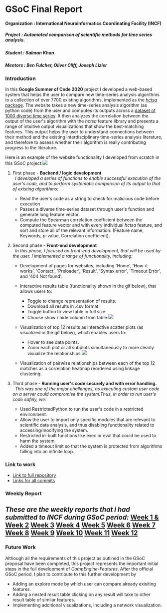 # GSoC Final Report
#### Organization : International Neuroinformatics Coordinating Facility (INCF)
##### Project      : Automated comparison of scientific methods for time series analysis.
##### Student      : Salman Khan
##### Mentors      : Ben Fulcher, Oliver Cliff, Joseph Lizier

### Introduction

In this **Google Summer of Code 2020** project I developed a web-based system that helps the user to compare new time-series analysis algorithms to a collection of over 7700 existing algorithms, implemented as the [_hctsa_ package](https://github.com/benfulcher/hctsa).
The website takes a new time-series analysis algorithm (as python code) from the user and computes its outputs across a [dataset of 1000 diverse time series](https://figshare.com/articles/1000_Empirical_Time_series/5436136).
It then analyzes the correlation between the output of the user's algorithm with the _hctsa_ feature library and presents a range of intuitive output visualizations that show the best-matching features.
This output helps the user to understand connections between their method and the existing interdisciplinary time-series analysis literature, and therefore to assess whether their algorithm is really contributing progress to the literature.

Here is an example of the website functionality I developed from scratch in this GSoC project:![](GIF-200821_144005.gif)

1. First phase - **Backend / logic development**  
&nbsp; _I developed a series of functions to enable successful execution of the user's code, and to perform systematic comparison of its output to that of existing algorithms:_  

   * Read the user's code as a string to check for malicious code before execution  
   * Passes a diverse time-series dataset through user's function and generate long feature vector.
   * Compute the Spearman correlation coefficient between the computed feature vector and with every individual _hctsa_ feature, and sort and store all of the relevant information: (Feature name, Keywords, _p_-value, Correlation coefficient).  

2. Second phase - **Front-end development**  
&nbsp; _In this phase, I focused on front-end development, that will be used by the user.
I implemented a range of functionality, including:_  
  

   * Development of pages for websites, including 'Home', 'How-it-works', 'Contact', 'Preloader', 'Result', 'Syntax error', 'Timeout Error', and '404 Not found'.  
   
   * Interactive results table (functionality shown in the gif below), that allows users to:  
      * Toggle to change representation of results.
      * Download all results in .csv format.
      * Toggle button to view table in full size.
      * Choose show / hide column from table:![](GIF-200822_154604[1].gif)  
      
   * Visualization of top 12 results as interactive scatter plots (as visualized in the gif below), which enables users to:  
      * Hover to see data points.
      * Zoom each plot or all subplots simultaneously to more clearly visualize the relationships.![](GIF-200822_154727[1].gif)  
   * Visualization of pairwise relationships between each of the top 12 matches as a correlation heatmap reordered using linkage clustering.  
   
3. Third phase - **Running user's code securely and with error handling.**  
&nbsp; _This was one of the major challenges, as executing custom user code on a server could compromise the system.Thus, in order to run user's code safely, we:_  
  
   * Used RestrictedPython to run the user's code in a restricted environment.
   * Allow the user to import only specific modules that are relevant to scientific data analysis, and thus disabling functionality related to accessing/modifying the system.
   * Restricted in-built functions like exec or eval that could be used to harm the system.
   * Added a timeout limit so that the system is protected from algorithms falling into an infinite loop. 


### Link to work  
   * [Link to full repository](#)
   * [Links for all commits](#)


### Weekly Report

_These are the weekly reports that i had submitted to INCF during GSoC period:_
[Week 1 & Week 2](https://drive.google.com/file/d/1DKX11fXbYbpREzT8H0AB5Vdq8xSzLO8u/view?usp=sharing)
[Week 3](https://drive.google.com/file/d/12lr42BS4PyOyBUC1cqbAaYDeUksdllxe/view?usp=sharing)
[Week 4](https://drive.google.com/file/d/1tuV2kLixLSpDSst-rc-eXj4rhZbz_qRD/view?usp=sharing)
[Week 5](https://drive.google.com/file/d/1GFv2RhH4dg96NdV-CrnO9bd1RFiPVMU-/view?usp=sharing)
[Week 6](https://drive.google.com/file/d/18O2VJ8uYRXfamjCmKa0Cq0Z6MYyw5nMU/view?usp=sharing)
[Week 7](https://drive.google.com/file/d/1ket_4KNNlxDDR6v5ec2s3zPjcN3RSA8B/view?usp=sharing)
[Week 8](https://drive.google.com/file/d/179jS-Ztb675IzxVpvI9Y-fvxnvsq-oRC/view?usp=sharing)
[Week 9](https://drive.google.com/file/d/1uTio6VrW_wJp66dp83JSSduzNPK8g6T0/view?usp=sharing)
[Week 10](https://drive.google.com/file/d/1PAvLqlv8p7_tm2dWcwDtFrH4Fp-rOYxd/view?usp=sharing)
[Week 11](https://drive.google.com/file/d/1PumTCAHoR7FEz21GVpolGOb6o0J14Khd/view?usp=sharing)
[Week 12](https://drive.google.com/file/d/10CzCYMVjRRHOa4Khtgkno3oRTgbn06p7/view?usp=sharing)
---
### Future Work
Although all the requirements of this project as outlined in the GSoC proposal have been completed, this project represents the important initial steps in the full development of _CompEngine-Features_. After the official GSoC period, I plan to contribute to this further development by  
   * Adding an explore mode by which user can compare already exisiting features.
   * Adding a nested result table clicking on any result will take to other result table of similar features.
   * Implementing additional visualizations, including a network visualization.

